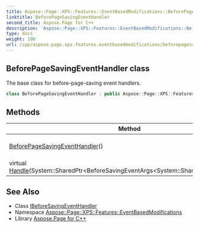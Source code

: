 ```yaml
---
title: Aspose::Page::XPS::Features::EventBasedModifications::BeforePageSavingEventHandler class
linktitle: BeforePageSavingEventHandler
second_title: Aspose.Page for C++
description: 'Aspose::Page::XPS::Features::EventBasedModifications::BeforePageSavingEventHandler class. The base class for before-page-saving event handlers in C++.'
type: docs
weight: 100
url: /cpp/aspose.page.xps.features.eventbasedmodifications/beforepagesavingeventhandler/
---
```

## BeforePageSavingEventHandler class


The base class for before-page-saving event handlers.

```cpp
class BeforePageSavingEventHandler : public Aspose::Page::XPS::Features::EventBasedModifications::IBeforeSavingEventHandler<System::SharedPtr<Aspose::Page::XPS::Features::EventBasedModifications::PageAPI>>
```

## Methods

| Method | Description |
| --- | --- |
| [BeforePageSavingEventHandler](./beforepagesavingeventhandler/)() | Creates a new instance. |
| virtual [Handle](./handle/)(System::SharedPtr\<BeforeSavingEventArgs\<System::SharedPtr\<PageAPI\>\>\>) | Handles the event. |
## See Also

* Class [IBeforeSavingEventHandler](../ibeforesavingeventhandler/)
* Namespace [Aspose::Page::XPS::Features::EventBasedModifications](../)
* Library [Aspose.Page for C++](../../)
